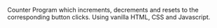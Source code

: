 Counter Program which increments, decrements and resets to the corresponding button clicks.
Using vanilla HTML, CSS and Javascript.
